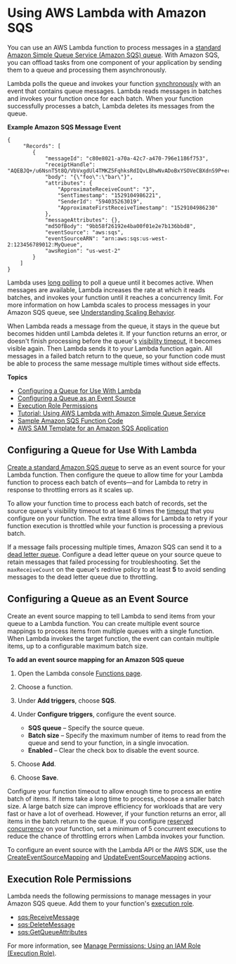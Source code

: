 # Using AWS Lambda with Amazon SQS<a name="with-sqs"></a>

You can use an AWS Lambda function to process messages in a [standard Amazon Simple Queue Service \(Amazon SQS\) queue](https://docs.aws.amazon.com/AWSSimpleQueueService/latest/SQSDeveloperGuide/standard-queues.html)\. With Amazon SQS, you can offload tasks from one component of your application by sending them to a queue and processing them asynchronously\.

Lambda polls the queue and invokes your function [synchronously](invocation-options.md) with an event that contains queue messages\. Lambda reads messages in batches and invokes your function once for each batch\. When your function successfully processes a batch, Lambda deletes its messages from the queue\.

**Example Amazon SQS Message Event**  

```
{
     "Records": [
        {
            "messageId": "c80e8021-a70a-42c7-a470-796e1186f753",
            "receiptHandle": "AQEBJQ+/u6NsnT5t8Q/VbVxgdUl4TMKZ5FqhksRdIQvLBhwNvADoBxYSOVeCBXdnS9P+erlTtwEALHsnBXynkfPLH3BOUqmgzP25U8kl8eHzq6RAlzrSOfTO8ox9dcp6GLmW33YjO3zkq5VRYyQlJgLCiAZUpY2D4UQcE5D1Vm8RoKfbE+xtVaOctYeINjaQJ1u3mWx9T7tork3uAlOe1uyFjCWU5aPX/1OHhWCGi2EPPZj6vchNqDOJC/Y2k1gkivqCjz1CZl6FlZ7UVPOx3AMoszPuOYZ+Nuqpx2uCE2MHTtMHD8PVjlsWirt56oUr6JPp9aRGo6bitPIOmi4dX0FmuMKD6u/JnuZCp+AXtJVTmSHS8IXt/twsKU7A+fiMK01NtD5msNgVPoe9JbFtlGwvTQ==",
            "body": "{\"foo\":\"bar\"}",
            "attributes": {
                "ApproximateReceiveCount": "3",
                "SentTimestamp": "1529104986221",
                "SenderId": "594035263019",
                "ApproximateFirstReceiveTimestamp": "1529104986230"
            },
            "messageAttributes": {},
            "md5OfBody": "9bb58f26192e4ba00f01e2e7b136bbd8",
            "eventSource": "aws:sqs",
            "eventSourceARN": "arn:aws:sqs:us-west-2:123456789012:MyQueue",
            "awsRegion": "us-west-2"
        }
    ]
}
```

Lambda uses [long polling](https://docs.aws.amazon.com/AWSSimpleQueueService/latest/SQSDeveloperGuide/sqs-long-polling.html) to poll a queue until it becomes active\. When messages are available, Lambda increases the rate at which it reads batches, and invokes your function until it reaches a concurrency limit\. For more information on how Lambda scales to process messages in your Amazon SQS queue, see [Understanding Scaling Behavior](scaling.md)\.

When Lambda reads a message from the queue, it stays in the queue but becomes hidden until Lambda deletes it\. If your function returns an error, or doesn't finish processing before the queue's [visibility timeout](https://docs.aws.amazon.com/AWSSimpleQueueService/latest/SQSDeveloperGuide/sqs-visibility-timeout.html), it becomes visible again\. Then Lambda sends it to your Lambda function again\. All messages in a failed batch return to the queue, so your function code must be able to process the same message multiple times without side effects\.

**Topics**
+ [Configuring a Queue for Use With Lambda](#events-sqs-queueconfig)
+ [Configuring a Queue as an Event Source](#events-sqs-eventsource)
+ [Execution Role Permissions](#events-sqs-permissions)
+ [Tutorial: Using AWS Lambda with Amazon Simple Queue Service](with-sqs-example.md)
+ [Sample Amazon SQS Function Code](with-sqs-create-package.md)
+ [AWS SAM Template for an Amazon SQS Application](with-sqs-example-use-app-spec.md)

## Configuring a Queue for Use With Lambda<a name="events-sqs-queueconfig"></a>

[Create a standard Amazon SQS queue](https://docs.aws.amazon.com/AWSSimpleQueueService/latest/SQSDeveloperGuide/) to serve as an event source for your Lambda function\. Then configure the queue to allow time for your Lambda function to process each batch of events—and for Lambda to retry in response to throttling errors as it scales up\.

To allow your function time to process each batch of records, set the source queue's visibility timeout to at least 6 times the [timeout](resource-model.md) that you configure on your function\. The extra time allows for Lambda to retry if your function execution is throttled while your function is processing a previous batch\.

If a message fails processing multiple times, Amazon SQS can send it to a [dead letter queue](https://docs.aws.amazon.com/AWSSimpleQueueService/latest/SQSDeveloperGuide/sqs-dead-letter-queues.html)\. Configure a dead letter queue on your source queue to retain messages that failed processing for troubleshooting\. Set the `maxReceiveCount` on the queue's redrive policy to at least **5** to avoid sending messages to the dead letter queue due to throttling\.

## Configuring a Queue as an Event Source<a name="events-sqs-eventsource"></a>

Create an event source mapping to tell Lambda to send items from your queue to a Lambda function\. You can create multiple event source mappings to process items from multiple queues with a single function\. When Lambda invokes the target function, the event can contain multiple items, up to a configurable maximum batch size\.

**To add an event source mapping for an Amazon SQS queue**

1. Open the Lambda console [Functions page](https://console.aws.amazon.com/lambda/home#/functions)\.

1. Choose a function\.

1. Under **Add triggers**, choose **SQS**\.

1. Under **Configure triggers**, configure the event source\.
   + **SQS queue** – Specify the source queue\.
   + **Batch size** – Specify the maximum number of items to read from the queue and send to your function, in a single invocation\.
   + **Enabled** – Clear the check box to disable the event source\.

1. Choose **Add**\.

1. Choose **Save**\.

Configure your function timeout to allow enough time to process an entire batch of items\. If items take a long time to process, choose a smaller batch size\. A large batch size can improve efficiency for workloads that are very fast or have a lot of overhead\. However, if your function returns an error, all items in the batch return to the queue\. If you configure [reserved concurrency](concurrent-executions.md#per-function-concurrency) on your function, set a minimum of 5 concurrent executions to reduce the chance of throttling errors when Lambda invokes your function\.

To configure an event source with the Lambda API or the AWS SDK, use the [CreateEventSourceMapping](API_CreateEventSourceMapping.md) and [UpdateEventSourceMapping](API_UpdateEventSourceMapping.md) actions\.

## Execution Role Permissions<a name="events-sqs-permissions"></a>

Lambda needs the following permissions to manage messages in your Amazon SQS queue\. Add them to your function's [execution role](intro-permission-model.md#lambda-intro-execution-role)\.
+ [sqs:ReceiveMessage](https://docs.aws.amazon.com/AWSSimpleQueueService/latest/APIReference/API_ReceiveMessage.html)
+ [sqs:DeleteMessage](https://docs.aws.amazon.com/AWSSimpleQueueService/latest/APIReference/API_DeleteMessage.html)
+ [sqs:GetQueueAttributes](https://docs.aws.amazon.com/AWSSimpleQueueService/latest/APIReference/API_GetQueueAttributes.html)

For more information, see [Manage Permissions: Using an IAM Role \(Execution Role\)](intro-permission-model.md#lambda-intro-execution-role)\.